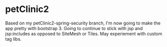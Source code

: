 petClinic2
==========

Based on my petClinic2-spring-security branch, I'm now going to make the app pretty with bootstrap 3. Going to continue to stick with jsp and jsp:includes as opposed to SiteMesh or Tiles. May experiement with custom tag libs.

